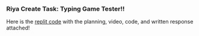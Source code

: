 ### Riya Create Task: Typing Game Tester!!
Here is the [replit code]() with the planning, video, code, and written response attached!
